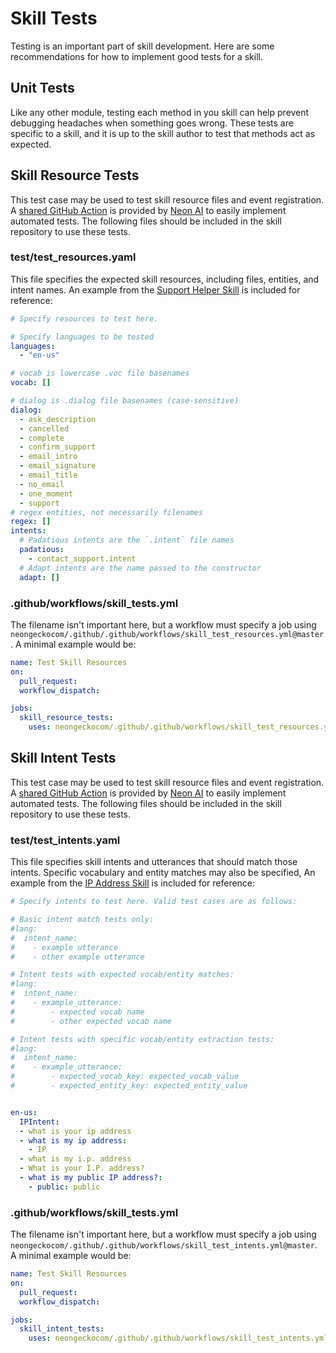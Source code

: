 # Skill Tests
Testing is an important part of skill development. Here are some recommendations
for how to implement good tests for a skill.

## Unit Tests
Like any other module, testing each method in you skill can help prevent debugging
headaches when something goes wrong. These tests are specific to a skill, and it
is up to the skill author to test that methods act as expected.

## Skill Resource Tests
This test case may be used to test skill resource files and event registration.
A [shared GitHub Action](https://github.com/NeonGeckoCom/.github/blob/master/.github/workflows/skill_test_resources.yml)
is provided by [Neon AI](https://github.com/NeonGeckoCom) to easily implement automated tests. The following files should
be included in the skill repository to use these tests.

### test/test_resources.yaml
This file specifies the expected skill resources, including files, entities, and intent names. An example from the
[Support Helper Skill](https://github.com/NeonGeckoCom/skill-support_helper/blob/dev/test/test_resources.yaml) is
included for reference:

```yaml
# Specify resources to test here.

# Specify languages to be tested
languages:
  - "en-us"

# vocab is lowercase .voc file basenames
vocab: []

# dialog is .dialog file basenames (case-sensitive)
dialog:
  - ask_description
  - cancelled
  - complete
  - confirm_support
  - email_intro
  - email_signature
  - email_title
  - no_email
  - one_moment
  - support
# regex entities, not necessarily filenames
regex: []
intents:
  # Padatious intents are the `.intent` file names
  padatious:
    - contact_support.intent
  # Adapt intents are the name passed to the constructor
  adapt: []
```

### .github/workflows/skill_tests.yml
The filename isn't important here, but a workflow must specify a job using 
`neongeckocom/.github/.github/workflows/skill_test_resources.yml@master`. A minimal example would be:
```yaml
name: Test Skill Resources
on:
  pull_request:
  workflow_dispatch:

jobs:
  skill_resource_tests:
    uses: neongeckocom/.github/.github/workflows/skill_test_resources.yml@master
```

## Skill Intent Tests
This test case may be used to test skill resource files and event registration.
A [shared GitHub Action](https://github.com/NeonGeckoCom/.github/blob/master/.github/workflows/skill_test_intents.yml)
is provided by [Neon AI](https://github.com/NeonGeckoCom) to easily implement automated tests. The following files should
be included in the skill repository to use these tests.

### test/test_intents.yaml
This file specifies skill intents and utterances that should match those intents. Specific vocabulary and entity matches
may also be specified, An example from the
[IP Address Skill](https://github.com/NeonGeckoCom/skill-ip_address/blob/dev/test/test_intents.yaml) is
included for reference:
```yaml
# Specify intents to test here. Valid test cases are as follows:

# Basic intent match tests only:
#lang:
#  intent_name:
#    - example utterance
#    - other example utterance

# Intent tests with expected vocab/entity matches:
#lang:
#  intent_name:
#    - example_utterance:
#        - expected vocab name
#        - other expected vocab name

# Intent tests with specific vocab/entity extraction tests:
#lang:
#  intent_name:
#    - example_utterance:
#        - expected_vocab_key: expected_vocab_value
#        - expected_entity_key: expected_entity_value


en-us:
  IPIntent:
  - what is your ip address
  - what is my ip address:
    - IP
  - what is my i.p. address
  - What is your I.P. address?
  - what is my public IP address?:
    - public: public
```

### .github/workflows/skill_tests.yml
The filename isn't important here, but a workflow must specify a job using 
`neongeckocom/.github/.github/workflows/skill_test_intents.yml@master`. A minimal example would be:
```yaml
name: Test Skill Resources
on:
  pull_request:
  workflow_dispatch:

jobs:
  skill_intent_tests:
    uses: neongeckocom/.github/.github/workflows/skill_test_intents.yml@master
```